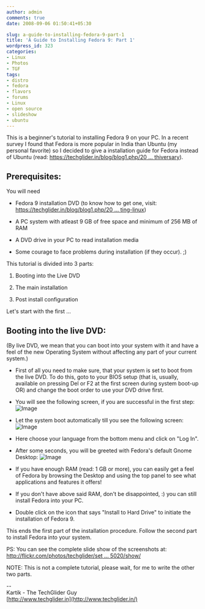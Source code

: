 ```yaml
---
author: admin
comments: true
date: 2008-09-06 01:50:41+05:30

slug: a-guide-to-installing-fedora-9-part-1
title: 'A Guide to Installing Fedora 9: Part 1'
wordpress_id: 323
categories:
- Linux
- Photos
- TGF
tags:
- distro
- fedora
- flavors
- forums
- Linux
- open source
- slideshow
- ubuntu
---
```


This  is a beginner's tutorial to installing Fedora 9 on your PC. In a recent  survey I found that Fedora is more popular in India than Ubuntu (my  personal favorite) so I decided to give a installation guide for Fedora  instead of Ubuntu (read: [https://techglider.in/blog/blog1.php/20 ... thiversary](/post/2008/08/31/its-a-monthiversary)).

## Prerequisites:

You will need



	
  * Fedora 9 installation DVD (to know how to get one, visit: [https://techglider.in/blog/blog1.php/20 ... ting-linux](/post/2008/08/09/various-sources-of-getting-linux))

	
  * A PC system with atleast 9 GB of free space and minimum of 256 MB of RAM

	
  * A DVD drive in your PC to read installation media

	
  * Some courage to face problems during installation (if they occur). ;)


This tutorial is divided into 3 parts:

	
  1. Booting into the Live DVD

	
  2. The main installation

	
  3. Post install configuration


Let's start with the first ...

## Booting into the live DVD:
(By  live DVD, we mean that you can boot into your system with it and have a  feel of the new Operating System without affecting any part of your  current system.)

	
  * First of all you need to make sure,  that your system is set to boot from the live DVD. To do this, goto to  your BIOS setup (that is, usually, available on pressing Del or F2 at  the first screen during system boot-up OR) and change the boot order to  use your DVD drive first.

	
  * You will see the following screen, if you are successful in the first step:
![Image](http://farm4.static.flickr.com/3047/2829993340_3d3d80be2e.jpg)

	
  * Let the system boot automatically till you see the following screen:
![Image](http://farm4.static.flickr.com/3289/2829157003_325591184d.jpg)

	
  * Here choose your language from the bottom menu and click on "Log In".

	
  * After some seconds, you will be greeted with Fedora's default Gnome Desktop:
![Image](http://farm4.static.flickr.com/3191/2829992172_3d7a330ca5.jpg)

	
  * If  you have enough RAM (read: 1 GB or more), you can easily get a feel of  Fedora by browsing the Desktop and using the top panel to see what  applications and features it offers!

	
  * If you don't have above said RAM, don't be disappointed, :) you can still install Fedora into your PC.

	
  * Double click on the icon that says "Install to Hard Drive" to initiate the installation of Fedora 9.







This ends the first part of the installation procedure. Follow the second part to install Fedora into your system.

PS: You can see the complete slide show of the screenshots at: [http://flickr.com/photos/techglider/set ... 5020/show/](http://flickr.com/photos/techglider/sets/72157607119105020/show/)

NOTE: This is not a complete tutorial, please wait, for me to write the other two parts.







--  
Kartik - The TechGlider Guy  
[http://www.techglider.in](http://www.techglider.in/)
